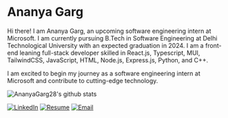 # Ananya Garg

Hi there! I am Ananya Garg, an upcoming software engineering intern at Microsoft. I am currently pursuing B.Tech in Software Engineering at Delhi Technological University with an expected graduation in 2024. I am a front-end leaning full-stack developer skilled in React.js, Typescript, MUI, TailwindCSS, JavaScript, HTML, Node.js, Express.js, Python, and C++. 

I am excited to begin my journey as a software engineering intern at Microsoft and contribute to cutting-edge technology.

![AnanyaGarg28's github stats](https://github-readme-stats.vercel.app/api?username=AnanyaGarg28&show_icons=true&theme=radical&count_private=true)


[![LinkedIn](https://img.shields.io/badge/-LinkedIn-0077B5?style=for-the-badge&logo=linkedin&logoColor=white)](https://www.linkedin.com/in/ananya28/)
[![Resume](https://img.shields.io/badge/-Resume-1A73E8?style=for-the-badge&logoColor=white)](https://drive.google.com/file/d/1e9zN-ga7OVxc8xZDDbc8ELIcknRmm0p0/view)
[![Email](https://img.shields.io/badge/-Email-D14836?style=for-the-badge&logo=gmail&logoColor=white)](mailto:ananya2828.ag@gmail.com)
